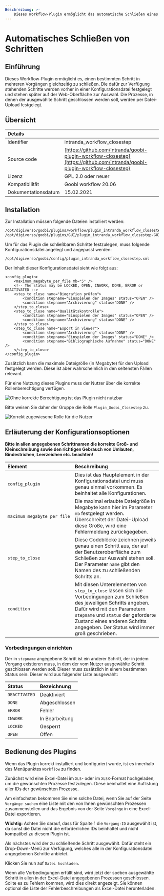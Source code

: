 ```yaml
---
Beschreibung: >-
	Dieses Workflow-Plugin ermöglicht das automatische Schließen eines Schritts in mehreren Vorgängen.
---
```


# Automatisches Schließen von Schritten

## Einführung

Dieses Workflow-Plugin ermöglicht es, einen bestimmten Schritt in mehreren Vorgängen gleichzeitig zu schließen. Die dafür zur Verfügung stehenden Schritte werden vorher in einer Konfigurationsdatei festgelegt und stehen später auf der Web-Oberfläche zur Auswahl. Die Prozesse, in denen der ausgewählte Schritt geschlossen werden soll, werden per Datei-Upload festgelegt. 

## Übersicht

<!---
Existiert das Projekt schon auf Github? Wenn es angelegt ist, den Pfad nochmal überprüfen
Passt die ältere unterstützte Goobi-Version?
-->
| Details | |
| :--- | :--- |
| Identifier          | intranda\_workflow\_closestep |
| Source code         | [https://github.com/intranda/goobi-plugin-workflow-closestep](https://github.com/intranda/goobi-plugin-workflow-closestep) |
| Lizenz              | GPL 2.0 oder neuer |
| Kompatibilität      | Goobi workflow 20.06 |
| Dokumentationsdatum | 15.02.2021 |

## Installation

Zur Installation müssen folgende Dateien installiert werden:

<!---
Wie entstehen diese Dateien? Braucht das Plugin auch die GUI-Datei?
-->

```bash
/opt/digiverso/goobi/plugins/workflow/plugin_intranda_workflow_closestep.jar
/opt/digiverso/goobi/plugins/GUI/plugin_intranda_workflow_closestep-GUI.jar
```

Um für das Plugin die schließbaren Schritte festzulegen, muss folgende Konfigurationsdatei angelegt und angepasst werden:

```bash
/opt/digiverso/goobi/config/plugin_intranda_workflow_closestep.xml
```

Der Inhalt dieser Konfigurationsdatei sieht wie folgt aus:

```markup
<config_plugin>
	<maximum_megabyte_per_file mb="5" />
	<!-- The status may be LOCKED, OPEN, INWORK, DONE, ERROR or DEACTIVATED -->
	<step_to_close name="Biografien prüfen">
		<condition stepname="Einspielen der Images" status="OPEN" />
		<condition stepname="Archivierung" status="DONE" />
	</step_to_close>
	<step_to_close name="Qualitätskontrolle">
		<condition stepname="Einspielen der Images" status="OPEN" />
		<condition stepname="Archivierung" status="DONE" />
	</step_to_close>
	<step_to_close name="Export in viewer">
		<condition stepname="Archivierung" status="DONE" />
		<condition stepname="Einspielen der Images" status="DONE" />
		<condition stepname="Bibliographische Aufnahme" status="DONE" />
	</step_to_close>
</config_plugin>
```

Zusätzlich kann die maximale Dateigröße (in Megabyte) für den Upload festgelegt werden. Diese ist aber wahrscheinlich in den seltensten Fällen relevant.

Für eine Nutzung dieses Plugins muss der Nutzer über die korrekte Rollenberechtigung verfügen.

<!---
Hier noch die richtige Rolle eintragen und die BIldschirmfotos machen
-->

![Ohne korrekte Berechtigung ist das Plugin nicht nutzbar](../.gitbook/assets/intranda_workflow_closestep1_de.png)

Bitte weisen Sie daher der Gruppe die Rolle `Plugin_Goobi_Closestep` zu.

![Korrekt zugewiesene Rolle f&#xFC;r die Nutzer](../.gitbook/assets/intranda_workflow_closestep2_de.png)

## Erläuterung der Konfigurationsoptionen

**Bitte in allen angegebenen Schrittnamen die korrekte Groß- und Kleinschreibung sowie den richtigen Gebrauch von Umlauten, Bindestrichen, Leerzeichen etc. beachten!**

| Element | Beschreibung |
| :--- | :--- |
| `config_plugin` | Dies ist das Hauptelement in der Konfigurationsdatei und muss genau einmal vorkommen. Es beinhaltet alle Konfigurationen. |
| `maximum_megabyte_per_file` | Die maximal erlaubte Dateigröße in Megabyte kann hier im Parameter `mb` festgelegt werden. Überschreitet der Datei-Upload diese Größe, wird eine Fehlermeldung zurückgegeben. |
| `step_to_close` | Diese Codeblöcke zeichnen jeweils genau einen Schritt aus, der auf der Benutzeroberfläche zum Schließen zur Auswahl stehen soll. Der Parameter `name` gibt den Namen des zu schließenden Schritts an. |
| `condition` | Mit diesen Unterelementen von `step_to_close` lassen sich die Vorbedingungen zum Schließen des jeweiligen Schritts angeben. Dafür wird mit den Parametern `stepname` und `status` der geforderte Zustand eines anderen Schritts angegeben. Der Status wird immer groß geschrieben. |

### Vorbedingungen einrichten

Der in `stepname` angegebene Schritt ist ein anderer Schritt, der in jedem Vorgang existieren muss, in dem der vom Nutzer ausgewählte Schritt geschlossen werden soll. Dieser muss zusätzlich in einem bestimmten Status sein. Dieser wird aus folgender Liste ausgewählt:

| Status | Bezeichnung |
| :--- | :--- |
| `DEACTIVATED` | Deaktiviert |
| `DONE` | Abgeschlossen |
| `ERROR` | Fehler |
| `INWORK` | In Bearbeitung |
| `LOCKED` | Gesperrt |
| `OPEN` | Offen |

## Bedienung des Plugins

Wenn das Plugin korrekt installiert und konfiguriert wurde, ist es innerhalb des Menüpunktes `Workflow` zu finden.

<!---
Hier ein Bildschirmfoto vom Plugin einfügen
-->

Zunächst wird eine Excel-Datei im `XLS`- oder im `XLSX`-Format hochgeladen, um die gewünschten Prozesse festzulegen. Diese beinhaltet eine Auflistung aller IDs der gewünschten Prozesse.

Am einfachsten bekommen Sie eine solche Datei, wenn Sie auf der Seite `Vorgänge suchen` eine Liste mit den von Ihnen gewünschten Prozessen zusammenstellen und das Ergebnis von der Seite `Vorgänge` in eine Excel-Datei exportieren.

**Wichtig:** Achten Sie darauf, dass für Spalte 1 die `Vorgang-ID` ausgewählt ist, da sonst die Datei nicht die erforderlichen IDs beinhaltet und nicht kompatibel zu diesem Plugin ist.

<!---
Hier optional ein Bildschirmfoto von einer korrekten Excel-Datei einfügen
-->

Als nächstes wird der zu schließende Schritt ausgewählt. Dafür steht ein Drop-Down-Menü zur Verfügung, welches alle in der Konfigurationsdatei angegebenen Schritte anbietet.

<!---
Hier optional ein Bildschirmfoto vom ausgeklappten Drop-Down-Menü anzeigen
-->

Klicken Sie nun auf `Datei hochladen`.

Wenn alle Vorbedingungen erfüllt sind, wird jetzt der soeben ausgewählte Schritt in allen in der Excel-Datei angegebenen Prozessen geschlossen. Sollte es zu Fehlern kommen, wird dies direkt angezeigt. Sie können optional die Liste der Fehlerbeschreibungen als Excel-Datei herunterladen.

<!---
Hier optional ein Bildschirmfoto von Fehlermeldungen anzeigen
-->
